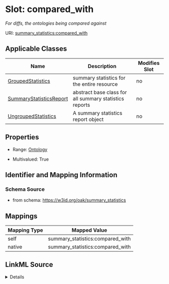 

# Slot: compared_with


_For diffs, the ontologies being compared against_





URI: [summary_statistics:compared_with](https://w3id.org/oaklib/summary_statistics.compared_with)



<!-- no inheritance hierarchy -->





## Applicable Classes

| Name | Description | Modifies Slot |
| --- | --- | --- |
| [GroupedStatistics](GroupedStatistics.md) | summary statistics for the entire resource |  no  |
| [SummaryStatisticsReport](SummaryStatisticsReport.md) | abstract base class for all summary statistics reports |  no  |
| [UngroupedStatistics](UngroupedStatistics.md) | A summary statistics report object |  no  |







## Properties

* Range: [Ontology](Ontology.md)

* Multivalued: True





## Identifier and Mapping Information







### Schema Source


* from schema: https://w3id.org/oak/summary_statistics




## Mappings

| Mapping Type | Mapped Value |
| ---  | ---  |
| self | summary_statistics:compared_with |
| native | summary_statistics:compared_with |




## LinkML Source

<details>
```yaml
name: compared_with
description: For diffs, the ontologies being compared against
from_schema: https://w3id.org/oak/summary_statistics
rank: 1000
alias: compared_with
owner: SummaryStatisticsReport
domain_of:
- SummaryStatisticsReport
range: Ontology
multivalued: true
inlined: true
inlined_as_list: true

```
</details>